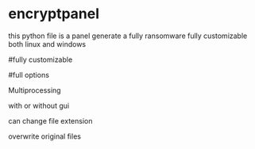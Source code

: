# encryptpanel
this python file is a panel generate a fully ransomware fully customizable both linux and windows

#fully customizable

#full options

  Multiprocessing

with or without gui


can change file extension 

overwrite original files 

